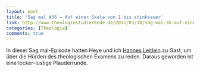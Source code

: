 ```yaml
---
layout: post
title: 'Sag mal #36 – Auf einer Skala von 1 bis stinksauer'
link: http://www.theologiestudierende.de/2015/03/18/sag-mal-36-auf-einer-skala-von-1-bis-stinksauer/
categories: [Theologie]
comments: true
---
```


In dieser Sag mal-Episode hatten Heye und ich [Hannes Leitlein](https://www.twitter.com/hannesleitlein) zu Gast, um über die Hürden des theologischen Examens zu reden. Daraus geworden ist eine locker-lustige Plauderrunde.